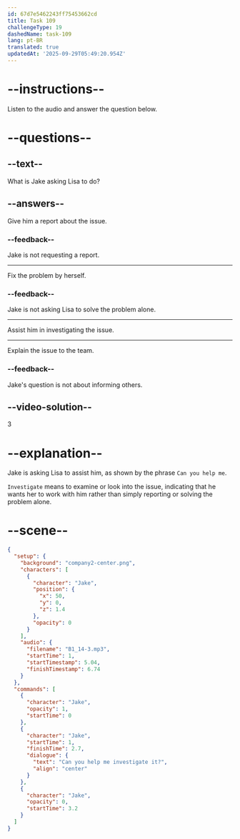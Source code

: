 ```yaml
---
id: 67d7e5462243ff75453662cd
title: Task 109
challengeType: 19
dashedName: task-109
lang: pt-BR
translated: true
updatedAt: '2025-09-29T05:49:20.954Z'
---
```


<!-- (audio) Jake: Can you help me investigate this? -->

# --instructions--

Listen to the audio and answer the question below.

# --questions--

## --text--

What is Jake asking Lisa to do?

## --answers--

Give him a report about the issue.

### --feedback--

Jake is not requesting a report.

---

Fix the problem by herself.

### --feedback--

Jake is not asking Lisa to solve the problem alone.

---

Assist him in investigating the issue.

---

Explain the issue to the team.

### --feedback--

Jake's question is not about informing others.

## --video-solution--

3

# --explanation--

Jake is asking Lisa to assist him, as shown by the phrase `Can you help me`.

`Investigate` means to examine or look into the issue, indicating that he wants her to work with him rather than simply reporting or solving the problem alone.

# --scene--

```json
{
  "setup": {
    "background": "company2-center.png",
    "characters": [
      {
        "character": "Jake",
        "position": {
          "x": 50,
          "y": 0,
          "z": 1.4
        },
        "opacity": 0
      }
    ],
    "audio": {
      "filename": "B1_14-3.mp3",
      "startTime": 1,
      "startTimestamp": 5.04,
      "finishTimestamp": 6.74
    }
  },
  "commands": [
    {
      "character": "Jake",
      "opacity": 1,
      "startTime": 0
    },
    {
      "character": "Jake",
      "startTime": 1,
      "finishTime": 2.7,
      "dialogue": {
        "text": "Can you help me investigate it?",
        "align": "center"
      }
    },
    {
      "character": "Jake",
      "opacity": 0,
      "startTime": 3.2
    }
  ]
}
```
